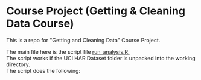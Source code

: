 # Course Project (Getting & Cleaning Data Course)

This is a repo for "Getting and Cleaning Data" Course Project.

The main file here is the script file <a href="https://github.com/sbiryukova/Course-Project-Getting-Cleaning-Data-/blob/master/run_analysis.R">run_analysis.R.</a><br>
The script works if the UCI HAR Dataset folder is unpacked into the working directory.<br>
The script does the following:



